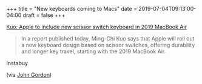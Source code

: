 +++
title = "New keyboards coming to Macs"
date = 2019-07-04T09:13:00-04:00
draft = false
+++

[Kuo: Apple to include new scissor switch keyboard in 2019 MacBook Air](https://9to5mac.com/2019/07/04/kuo-new-keyboard-macbook-air-pro/)

> In a report published today, Ming-Chi Kuo says that Apple will roll out a new keyboard design based on scissor switches, offering durability and longer key travel, starting with the 2019 MacBook Air.

Instabuy

(via [John Gordon](http://www.kateva.org/sh/?p=68385))
